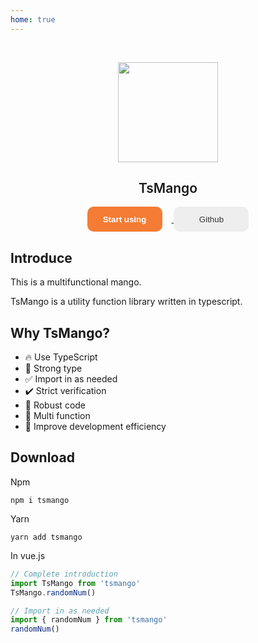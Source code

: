 ```yaml
---
home: true
---
```


<br />

<p align="center">
  <img height="160px" src="https://tianyuhao.cn/mango/images/mango.png">
  <h2 align="center" style="font-weight: 600">TsMango</h2>
</p>

<p align="center">
  <a href="/mango/docs/introduce.html">
    <button class="start">Start using</button>
  </a>
  <a href="https://github.com/Tyh2001/TsMango" target="_back">
    <button>Github</button>
  </a>
</p>

## Introduce

This is a multifunctional mango.

TsMango is a utility function library written in typescript.

## Why TsMango?

- :fire: Use TypeScript
- :bell: Strong type
- :white_check_mark: Import in as needed
- :heavy_check_mark: Strict verification
- :muscle: Robust code
- :triangular_flag_on_post: Multi function
- :rocket: Improve development efficiency

## Download

Npm

```shell
npm i tsmango
```

Yarn

```shell
yarn add tsmango
```

In vue.js

```ts
// Complete introduction
import TsMango from 'tsmango'
TsMango.randomNum()

// Import in as needed
import { randomNum } from 'tsmango'
randomNum()
```

<br /><br /><br />

<style second>
button {
  width: 120px;
  height: 40px;
  border: none;
  outline: none;
  cursor: pointer;
  background: #eee;
  color: #333;
  border-radius: 10px;
}
.start {
  margin-right: 15px;
  background: rgb(244, 124, 52);
  color: #fff;
  font-weight: 600;
}
button:hover {
  opacity: .8;
}

button:active {
  opacity: 1;
}
</style>
